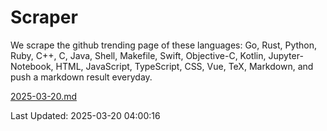 # Scraper

We scrape the github trending page of these languages: Go, Rust, Python, Ruby, C++, C, Java, Shell, Makefile, Swift, Objective-C, Kotlin, Jupyter-Notebook, HTML, JavaScript, TypeScript, CSS, Vue, TeX, Markdown, and push a markdown result everyday.

[2025-03-20.md](https://github.com/yangwenmai/github-trending-backup/blob/master/2025-03-20.md)

Last Updated: 2025-03-20 04:00:16